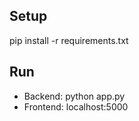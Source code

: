 ## Setup
pip install -r requirements.txt

## Run
- Backend: python app.py
- Frontend: localhost:5000